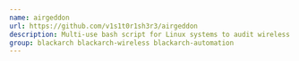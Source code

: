 ```yaml
---
name: airgeddon
url: https://github.com/v1s1t0r1sh3r3/airgeddon
description: Multi-use bash script for Linux systems to audit wireless networks.
group: blackarch blackarch-wireless blackarch-automation
---
```

